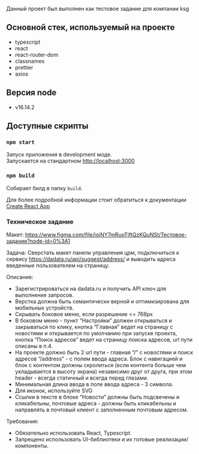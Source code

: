 Данный проект был выполнен как тестовое задание для компании ksg

## Основной стек, используемый на проекте

- typescript
- react
- react-router-dom
- classnames
- prettier
- axios
## Версия node

- v16.14.2

## Доступные скрипты

### `npm start`

Запуск приложения в development моде.\
Запускается на стандартном [http://localhost:3000](http://localhost:3000)

### `npm build`

Собирает билд в папку `build`.

Для более подробной информации стоит обратиться к документации [Create React App](https://create-react-app.dev)

### Техническое задание

Макет: https://www.figma.com/file/ioiNY7mRuoTjftQzKQuNSt/Тестовое-задание?node-id=0%3A1

Задача: Сверстать макет панели управления црм, подключиться к сервису https://dadata.ru/api/suggest/address/ и выводить адреса введенные пользователем на страницу.

Описание:

- Зарегистрироваться на dadata.ru и получить API ключ для выполнения запросов.
- Верстка должна быть семантически верной и оптимизирована для мобильных устройств.
- Скрывать боковое меню, если разрешение <= 768px
- В боковом меню - пункт “Настройки” должен открываться и закрываться по клику, кнопка “Главная” ведет на страницу с новостями и открывается по умолчанию при запуске проекта, кнопка “Поиск адресов” ведет на страницу поиска адресов, url пути описаны в п.4.
- На проекте должно быть 2 url пути - главная “/” с новостями и поиск адресов “/address” - c полем ввода адреса.
  Блок с навигацией и блок с контентом должны скролиться (если контента больше чем укладывается в высоту экрана) независимо друг от друга, при этом header - всегда статичный и всегда перед глазами.
- Минимальная длина ввода в поле ввода адреса - 3 символа.
- Для иконок, используйте SVG
- Ссылки в тексте в блоке “Новости” должны быть подсвечены и кликабельны, почтовые адреса - должны быть кликабельны и направлять в почтовый клиент с заполненным почтовым адресом.

Требования:

- Обязательно использовать React, Typescript.
- Запрещено использовать UI-библиотеки и их готовые реализации/компоненты.

